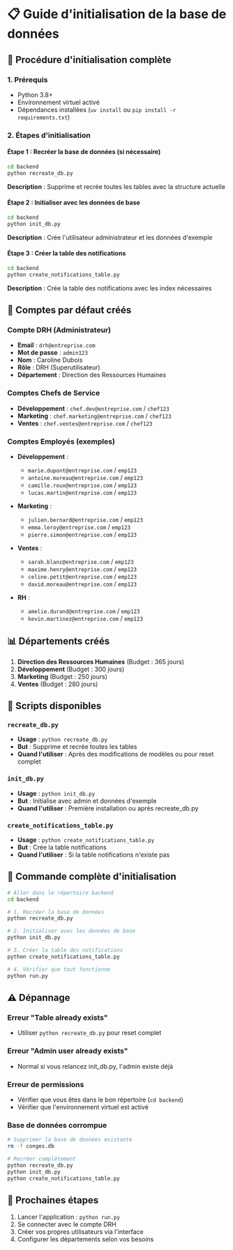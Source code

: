 # 📋 Guide d'initialisation de la base de données

## 🚀 Procédure d'initialisation complète

### 1. Prérequis
- Python 3.8+
- Environnement virtuel activé
- Dépendances installées (`uv install` ou `pip install -r requirements.txt`)

### 2. Étapes d'initialisation

#### Étape 1 : Recréer la base de données (si nécessaire)
```bash
cd backend
python recreate_db.py
```
**Description** : Supprime et recrée toutes les tables avec la structure actuelle

#### Étape 2 : Initialiser avec les données de base
```bash
cd backend
python init_db.py
```
**Description** : Crée l'utilisateur administrateur et les données d'exemple

#### Étape 3 : Créer la table des notifications
```bash
cd backend
python create_notifications_table.py
```
**Description** : Crée la table des notifications avec les index nécessaires

## 🔐 Comptes par défaut créés

### Compte DRH (Administrateur)
- **Email** : `drh@entreprise.com`
- **Mot de passe** : `admin123`
- **Nom** : Caroline Dubois
- **Rôle** : DRH (Superutilisateur)
- **Département** : Direction des Ressources Humaines

### Comptes Chefs de Service
- **Développement** : `chef.dev@entreprise.com` / `chef123`
- **Marketing** : `chef.marketing@entreprise.com` / `chef123`
- **Ventes** : `chef.ventes@entreprise.com` / `chef123`

### Comptes Employés (exemples)
- **Développement** :
  - `marie.dupont@entreprise.com` / `emp123`
  - `antoine.moreau@entreprise.com` / `emp123`
  - `camille.roux@entreprise.com` / `emp123`
  - `lucas.martin@entreprise.com` / `emp123`
  
- **Marketing** :
  - `julien.bernard@entreprise.com` / `emp123`
  - `emma.leroy@entreprise.com` / `emp123`
  - `pierre.simon@entreprise.com` / `emp123`
  
- **Ventes** :
  - `sarah.blanc@entreprise.com` / `emp123`
  - `maxime.henry@entreprise.com` / `emp123`
  - `celine.petit@entreprise.com` / `emp123`
  - `david.moreau@entreprise.com` / `emp123`

- **RH** :
  - `amelie.durand@entreprise.com` / `emp123`
  - `kevin.martinez@entreprise.com` / `emp123`

## 📊 Départements créés

1. **Direction des Ressources Humaines** (Budget : 365 jours)
2. **Développement** (Budget : 300 jours)
3. **Marketing** (Budget : 250 jours)
4. **Ventes** (Budget : 280 jours)

## 🔧 Scripts disponibles

### `recreate_db.py`
- **Usage** : `python recreate_db.py`
- **But** : Supprime et recrée toutes les tables
- **Quand l'utiliser** : Après des modifications de modèles ou pour reset complet

### `init_db.py`
- **Usage** : `python init_db.py`
- **But** : Initialise avec admin et données d'exemple
- **Quand l'utiliser** : Première installation ou après recreate_db.py

### `create_notifications_table.py`
- **Usage** : `python create_notifications_table.py`
- **But** : Crée la table notifications
- **Quand l'utiliser** : Si la table notifications n'existe pas

## 📝 Commande complète d'initialisation

```bash
# Aller dans le répertoire backend
cd backend

# 1. Recréer la base de données
python recreate_db.py

# 2. Initialiser avec les données de base
python init_db.py

# 3. Créer la table des notifications
python create_notifications_table.py

# 4. Vérifier que tout fonctionne
python run.py
```

## ⚠️ Dépannage

### Erreur "Table already exists"
- Utiliser `python recreate_db.py` pour reset complet

### Erreur "Admin user already exists"
- Normal si vous relancez init_db.py, l'admin existe déjà

### Erreur de permissions
- Vérifier que vous êtes dans le bon répertoire (`cd backend`)
- Vérifier que l'environnement virtuel est activé

### Base de données corrompue
```bash
# Supprimer la base de données existante
rm -f conges.db

# Recréer complètement
python recreate_db.py
python init_db.py
python create_notifications_table.py
```

## 🎯 Prochaines étapes

1. Lancer l'application : `python run.py`
2. Se connecter avec le compte DRH
3. Créer vos propres utilisateurs via l'interface
4. Configurer les départements selon vos besoins 